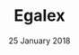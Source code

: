 ---
layout: project_page
title: "Egalex"
excerpt: "A LegalTech project to enhance access to justice"
imgurl: /assets/images/egalex/egalex1.png
gitlink: https://github.com/piy0999/Egalex
projectdate: 25 January 2018 
date: 25 January 2018
images:
  - /assets/images/egalex/egalex1.png
  - /assets/images/egalex/egalex2.png
  - /assets/images/egalex/egalex3.png
projectdescription: " Law firms already do pro bono work but many times they find it hard to find cases or underprivileged people find it hard to reach these firms. </br>

We wanted to connect these two but in a way which is convenient and easy for both without us being the middlemen. The idea was to create a healthy competition between law firms. Like a sports competition but for CSR. Every two months rankings would be updated to see who's doing the most CSR work. A system like this requires somebody to organize all this so it's expensive time and money wise. We thought we can use automation to organize this and blockchain to make this cheap and decentralized. </br>

All the law firm has to do is to just keep up a node in a private network of law firms. Any law firm can add or take cases to/from the network based on their demand/supply through a convenient web app. </br>

Moreover, underprivileged people can also add their case to the network through a mobile app in which they just have to voice record their story. </br>

To process this audio, we created an in-house speech-to-text model. After transcribing the story we push the person's ask for help to the network with a summary of his story and contact details. We did it for English to English but this could work for any language so it's really useful for people like refugees. "
teamdesc: The project was developed by a team of 3 in January 2018 for Global Legal Hackathon
technology_stack: 
  - Ethereum Private Blockchain Network
  - LSTM machine learning model based on Keras to transcribe speech to text
  - Azure Virtual Machines for blockchain network 
  - Azure Batch AI used for training the model
  - React Native Mobile App & React based Web App
team:
  member1:
    link: https://piyushjha.me
    name: Piyush Jha
  member2:
    link: https://waqasali.dev
    name: Waqas Ali
  member3:
    link: https://www.linkedin.com/in/tarun-sudhams-560a6815a/
    name: Tarun Sudhams
---
